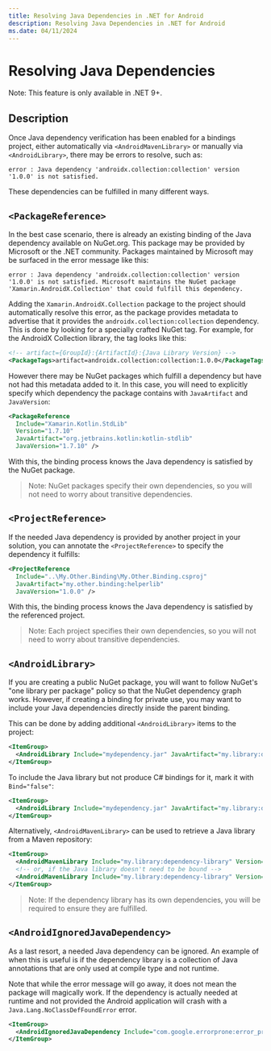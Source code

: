 ```yaml
---
title: Resolving Java Dependencies in .NET for Android
description: Resolving Java Dependencies in .NET for Android
ms.date: 04/11/2024
---
```

# Resolving Java Dependencies

Note: This feature is only available in .NET 9+.

## Description

Once Java dependency verification has been enabled for a bindings project, either automatically via `<AndroidMavenLibrary>` or manually via `<AndroidLibrary>`, there may be errors to resolve, such as:

```
error : Java dependency 'androidx.collection:collection' version '1.0.0' is not satisfied.
```

These dependencies can be fulfilled in many different ways.

## `<PackageReference>`

In the best case scenario, there is already an existing binding of the Java dependency available on NuGet.org. This package may be provided by Microsoft or the .NET community. Packages maintained by Microsoft may be surfaced in the error message like this:

```
error : Java dependency 'androidx.collection:collection' version '1.0.0' is not satisfied. Microsoft maintains the NuGet package 'Xamarin.AndroidX.Collection' that could fulfill this dependency.
```

Adding the `Xamarin.AndroidX.Collection` package to the project should automatically resolve this error, as the package provides metadata to advertise that it provides the `androidx.collection:collection` dependency. This is done by looking for a specially crafted NuGet tag.  For example, for the AndroidX Collection library, the tag looks like this:

```xml
<!-- artifact={GroupId}:{ArtifactId}:{Java Library Version} -->
<PackageTags>artifact=androidx.collection:collection:1.0.0</PackageTags>
```

However there may be NuGet packages which fulfill a dependency but have not had this metadata added to it.  In this case, you will need to explicitly specify which dependency the package contains with `JavaArtifact` and `JavaVersion`:

```xml
<PackageReference 
  Include="Xamarin.Kotlin.StdLib" 
  Version="1.7.10" 
  JavaArtifact="org.jetbrains.kotlin:kotlin-stdlib" 
  JavaVersion="1.7.10" />
```

With this, the binding process knows the Java dependency is satisfied by the NuGet package.

> Note: NuGet packages specify their own dependencies, so you will not need to worry about transitive dependencies.

## `<ProjectReference>`

If the needed Java dependency is provided by another project in your solution, you can annotate the `<ProjectReference>` to specify the dependency it fulfills:

```xml
<ProjectReference 
  Include="..\My.Other.Binding\My.Other.Binding.csproj" 
  JavaArtifact="my.other.binding:helperlib" 
  JavaVersion="1.0.0" />
```

With this, the binding process knows the Java dependency is satisfied by the referenced project.

> Note: Each project specifies their own dependencies, so you will not need to worry about transitive dependencies.

## `<AndroidLibrary>`

If you are creating a public NuGet package, you will want to follow NuGet's "one library per package" policy so that the NuGet dependency graph works.  However, if creating a binding for private use, you may want to include your Java dependencies directly inside the parent binding.

This can be done by adding additional `<AndroidLibrary>` items to the project:

```xml
<ItemGroup>
  <AndroidLibrary Include="mydependency.jar" JavaArtifact="my.library:dependency-library" JavaVersion="1.0.0" />
</ItemGroup>
```

To include the Java library but not produce C# bindings for it, mark it with `Bind="false"`:

```xml
<ItemGroup>
  <AndroidLibrary Include="mydependency.jar" JavaArtifact="my.library:dependency-library" JavaVersion="1.0.0" Bind="false" />
</ItemGroup>
```

Alternatively, `<AndroidMavenLibrary>` can be used to retrieve a Java library from a Maven repository:

```xml
<ItemGroup>
  <AndroidMavenLibrary Include="my.library:dependency-library" Version="1.0.0" />
  <!-- or, if the Java library doesn't need to be bound -->
  <AndroidMavenLibrary Include="my.library:dependency-library" Version="1.0.0" Bind="false" />
</ItemGroup>
```

> Note: If the dependency library has its own dependencies, you will be required to ensure they are fulfilled.

## `<AndroidIgnoredJavaDependency>`

As a last resort, a needed Java dependency can be ignored. An example of when this is useful is if the dependency library is a collection of Java annotations that are only used at compile type and not runtime.

Note that while the error message will go away, it does not mean the package will magically work. If the dependency is actually needed at runtime and not provided the Android application will crash with a `Java.Lang.NoClassDefFoundError` error.

```xml
<ItemGroup>
  <AndroidIgnoredJavaDependency Include="com.google.errorprone:error_prone_annotations" Version="2.15.0" />
</ItemGroup>
```
